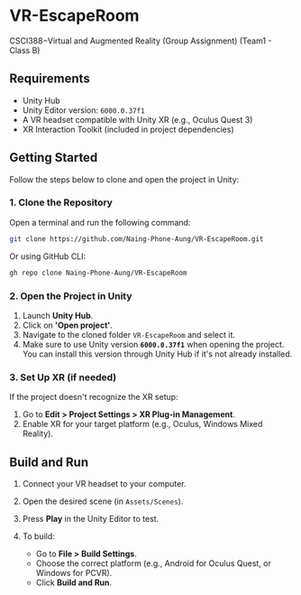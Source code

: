 # VR-EscapeRoom
CSCI388−Virtual and Augmented Reality (Group Assignment) (Team1 - Class B)

## Requirements

* Unity Hub
* Unity Editor version: `6000.0.37f1`
* A VR headset compatible with Unity XR (e.g., Oculus Quest 3)
* XR Interaction Toolkit (included in project dependencies)

## Getting Started

Follow the steps below to clone and open the project in Unity:

### 1. Clone the Repository

Open a terminal and run the following command:

```bash
git clone https://github.com/Naing-Phone-Aung/VR-EscapeRoom.git
```

Or using GitHub CLI:

```bash
gh repo clone Naing-Phone-Aung/VR-EscapeRoom
```

### 2. Open the Project in Unity

1. Launch **Unity Hub**.
2. Click on **'Open project'**.
3. Navigate to the cloned folder `VR-EscapeRoom` and select it.
4. Make sure to use Unity version **`6000.0.37f1`** when opening the project. You can install this version through Unity Hub if it's not already installed.

### 3. Set Up XR (if needed)

If the project doesn't recognize the XR setup:

1. Go to **Edit > Project Settings > XR Plug-in Management**.
2. Enable XR for your target platform (e.g., Oculus, Windows Mixed Reality).

## Build and Run

1. Connect your VR headset to your computer.
2. Open the desired scene (in `Assets/Scenes`).
3. Press **Play** in the Unity Editor to test.
4. To build:

   * Go to **File > Build Settings**.
   * Choose the correct platform (e.g., Android for Oculus Quest, or Windows for PCVR).
   * Click **Build and Run**.

